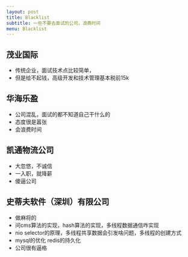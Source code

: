 ```yaml
---
layout: post
title: Blacklist
subtitle: 一些不要去面试的公司，浪费时间
menu: Blacklist
---
```



## 茂业国际
- 传统企业，面试技术点比较简单，
- 但是给不起钱，高级开发和技术管理基本税前15k


## 华海乐盈
- 公司混乱，面试的都不知道自己干什么的
- 态度很是嚣张
- 会浪费时间


## 凯通物流公司
- 大忽悠，不诚信
- 一入职，就降薪
- 傻逼公司

## 史蒂夫软件（深圳）有限公司
- 做麻将的
- 问cms算法的实现，hash算法的实现，多线程数据通信咋实现
- nio selector的原理，多线程共享数据会引发啥问题，多线程的创建方式
- mysql的优化 redis的持久化
- 公司很有逼格

